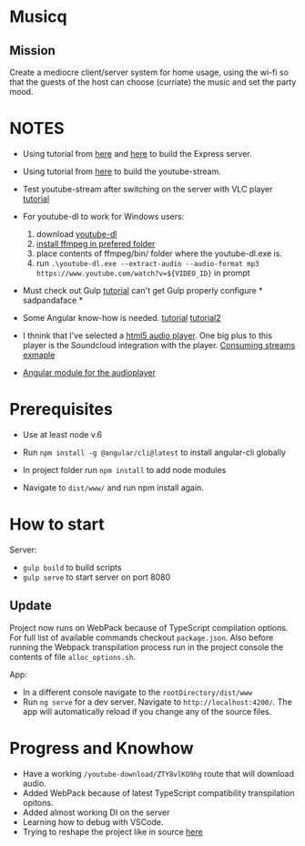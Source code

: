 # Musicq

## Mission
Create a mediocre client/server system for home usage,
using the wi-fi so that the guests of the host can choose
(curriate) the music and set the party mood.

NOTES
===========================================================
* Using tutorial from [here](http://mherman.org/blog/2016/11/05/developing-a-restful-api-with-node-and-typescript/#.WTa8GGiGNhE)
    and [here](http://brianflove.com/2016/11/08/typescript-2-express-node/)
    to build the Express server.

* Using tutorial from [here](http://pauldbergeron.com/articles/streaming-youtube-to-mp3-audio-in-nodejs.html)
    to build the youtube-stream.

* Test youtube-stream after switching on the server with VLC player [tutorial](https://www.youtube.com/watch?v=u0bhD9nWZJ0)

* For youtube-dl to work for Windows users:
    1. download [youtube-dl](https://rg3.github.io/youtube-dl/)
    2. [install ffmpeg in prefered folder](https://github.com/adaptlearning/adapt_authoring/wiki/Installing-FFmpeg)
    3. place contents of ffmpeg/bin/ folder where the youtube-dl.exe is.
    4. run `.\youtube-dl.exe --extract-audio --audio-format mp3 https://www.youtube.com/watch?v=${VIDEO_ID}` in prompt

* Must check out Gulp [tutorial](https://markgoodyear.com/2014/01/getting-started-with-gulp/)
    can't get Gulp properly configure * sadpandaface *

* Some Angular know-how is needed. [tutorial](https://www.edureka.co/blog/angular-tutorial/)
    [tutorial2](https://www.concretepage.com/angular-2/angular-2-property-binding-example)

* I thnink that I've selected a [html5 audio player](https://521dimensions.com/open-source/amplitudejs).
    One big plus to this player is the Soundcloud integration with the player.
    [Consuming streams exmaple](https://m.serversideup.net/amplitudejs-for-live-stream-html5-audio-10f12a84df09)

* [Angular module for the audioplayer](https://github.com/gregorifaroux/angular-amplitudejs)

Prerequisites
=============================================================
* Use at least node v.6
* Run `npm install -g @angular/cli@latest` to install angular-cli globally

* In project folder run `npm install` to add node modules
* Navigate to `dist/www/` and run npm install again.

How to start
=============================================================

Server:
* `gulp build` to build scripts
* `gulp serve` to start server on port 8080
## Update
Project now runs on WebPack because of TypeScript compilation options. 
For full list of available commands checkout `package.json`. Also before running the 
Webpack transpilation process run in the project console the contents of file `alloc_options.sh`.

App:
* In a different console navigate to the `rootDirectory/dist/www`
* Run `ng serve` for a dev server. Navigate to `http://localhost:4200/`. The app will automatically reload if you change any of the source files.

Progress and Knowhow
=============================================================
- Have a working `/youtube-download/ZTY8vlKO9hg` route that will download audio.
- Added WebPack because of latest TypeScript compatibility transpilation opitons.
- Added almost working DI on the server
- Learning how to debug with VSCode.
- Trying to reshape the project like in source [here](https://github.com/microsoft/TypeScript-Node-Starter)

